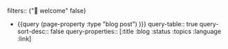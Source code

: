 filters:: {"🏡 welcome" false}

- {{query (page-property :type "blog post") )}}
  query-table:: true
  query-sort-desc:: false
  query-properties:: [:title :blog :status :topics :language :link]